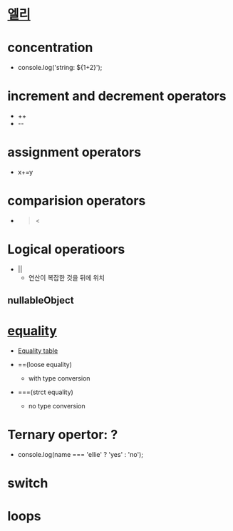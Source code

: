 # [엘리](https://www.youtube.com/watch?v=YBjufjBaxHo&list=PLv2d7VI9OotTVOL4QmPfvJWPJvkmv6h-2&index=4)

# concentration
* console.log('string: ${1+2}');

# increment and decrement operators
* ++
* --

# assignment operators
* x+=y

# comparision operators
* > <

# Logical operatioors
* ||
  * 연산이 복잡한 것을 뒤에 위치

## nullableObject


# [equality](https://www.youtube.com/watch?v=YBjufjBaxHo&list=PLv2d7VI9OotTVOL4QmPfvJWPJvkmv6h-2&index=4)
* [Equality table](https://dorey.github.io/JavaScript-Equality-Table/)
* ==(loose equality)
  * with type conversion

* ===(strct equality)
  * no type conversion


# Ternary opertor: ?
* console.log(name === 'ellie' ? 'yes' : 'no');


# switch


# loops
